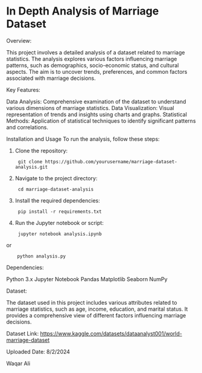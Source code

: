 # In Depth Analysis of Marriage Dataset

Overview:

This project involves a detailed analysis of a dataset related to marriage statistics. The analysis explores various factors influencing marriage patterns, such as demographics, socio-economic status, and cultural aspects. The aim is to uncover trends, preferences, and common factors associated with marriage decisions.

Key Features:

Data Analysis: Comprehensive examination of the dataset to understand various dimensions of marriage statistics.
Data Visualization: Visual representation of trends and insights using charts and graphs.
Statistical Methods: Application of statistical techniques to identify significant patterns and correlations.

Installation and Usage
To run the analysis, follow these steps:
1. Clone the repository:
   

        git clone https://github.com/yourusername/marriage-dataset-analysis.git


3. Navigate to the project directory:


        cd marriage-dataset-analysis


4. Install the required dependencies:


        pip install -r requirements.txt


5. Run the Jupyter notebook or script:


        jupyter notebook analysis.ipynb


or

        python analysis.py


Dependencies:

Python 3.x
Jupyter Notebook
Pandas
Matplotlib
Seaborn
NumPy


Dataset:

The dataset used in this project includes various attributes related to marriage statistics, such as age, income, education, and marital status. It provides a comprehensive view of different factors influencing marriage decisions.

Dataset Link: https://www.kaggle.com/datasets/dataanalyst001/world-marriage-dataset

Uploaded Date:
8/2/2024

Waqar Ali
